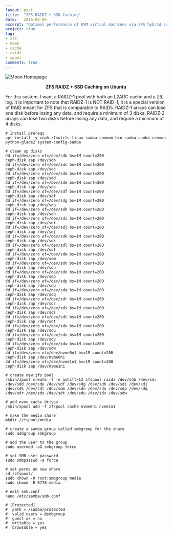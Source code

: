 ```yaml
---
layout: post
title:  "ZFS RAIDZ + SSD Caching"
date:   2016-04-06
excerpt: "Optimal performance of KVM virtual machines via ZFS hybrid software-defined storage."
project: true
tag:
- zfs 
- nvme
- cache
- raidz
- zpool
comments: true
---
```


![Moon Homepage](https://cloud.githubusercontent.com/assets/754514/14509720/61c61058-01d6-11e6-93ab-0918515ecd56.png)    
    
<center><b>ZFS RAIDZ + SSD Caching on Ubuntu</b></center>
     
 For this system, I want a RAIDZ-1 pool with both an L2ARC cache and a ZIL log. It is important to note that RAIDZ-1 is NOT RAID-1, it is a special version of RAID meant for ZFS that is comparable to RAID5. RAIDZ-1 arrays can lose one disk before losing any data, and require a minimum of 3 disks. RAIDZ-2 arrays can lose two disks before losing any data, and require a minimum of 4 disks.

~~~~~
# Install prereqs
apt install -y ceph zfsutils-linux samba-common-bin samba samba-common python-glade2 system-config-samba

# clean up disks
dd if=/dev/zero of=/dev/sdb bs=1M count=200
ceph-disk zap /dev/sdb
dd if=/dev/zero of=/dev/sdc bs=1M count=200
ceph-disk zap /dev/sdc
dd if=/dev/zero of=/dev/sdd bs=1M count=200
ceph-disk zap /dev/sdd
dd if=/dev/zero of=/dev/sde bs=1M count=200
ceph-disk zap /dev/sde
dd if=/dev/zero of=/dev/sdf bs=1M count=200
ceph-disk zap /dev/sdf
dd if=/dev/zero of=/dev/sdg bs=1M count=200
ceph-disk zap /dev/sdg
dd if=/dev/zero of=/dev/sdh bs=1M count=200
ceph-disk zap /dev/sdh
dd if=/dev/zero of=/dev/sdi bs=1M count=200
ceph-disk zap /dev/sdi
dd if=/dev/zero of=/dev/sdj bs=1M count=200
ceph-disk zap /dev/sdj
dd if=/dev/zero of=/dev/sdk bs=1M count=200
ceph-disk zap /dev/sdk
dd if=/dev/zero of=/dev/sdl bs=1M count=200
ceph-disk zap /dev/sdl
dd if=/dev/zero of=/dev/sdm bs=1M count=200
ceph-disk zap /dev/sdm
dd if=/dev/zero of=/dev/sdn bs=1M count=200
ceph-disk zap /dev/sdn
dd if=/dev/zero of=/dev/sdo bs=1M count=200
ceph-disk zap /dev/sdo
dd if=/dev/zero of=/dev/sdp bs=1M count=200
ceph-disk zap /dev/sdp
dd if=/dev/zero of=/dev/sdq bs=1M count=200
ceph-disk zap /dev/sdq
dd if=/dev/zero of=/dev/sdr bs=1M count=200
ceph-disk zap /dev/sdr
dd if=/dev/zero of=/dev/sds bs=1M count=200
ceph-disk zap /dev/sds
dd if=/dev/zero of=/dev/sdt bs=1M count=200
ceph-disk zap /dev/sdt
dd if=/dev/zero of=/dev/sdu bs=1M count=200
ceph-disk zap /dev/sdu
dd if=/dev/zero of=/dev/sdv bs=1M count=200
ceph-disk zap /dev/sdv
dd if=/dev/zero of=/dev/sdw bs=1M count=200
ceph-disk zap /dev/sdw
dd if=/dev/zero of=/dev/nvme0n1 bs=1M count=200
ceph-disk zap /dev/nvme0n1
dd if=/dev/zero of=/dev/nvme1n1 bs=1M count=200
ceph-disk zap /dev/nvme1n1

# create new zfs pool
/sbin/zpool create -f -o ashift=12 zfspool raidz /dev/sdb /dev/sdc /dev/sdd /dev/sde /dev/sdf /dev/sdg /dev/sdh /dev/sdi /dev/sdj /dev/sdk /dev/sdl /dev/sdm /dev/sdn /dev/sdo /dev/sdp /dev/sdq /dev/sdr /dev/sds /dev/sdt /dev/sdu /dev/sdv /dev/sdw

# add nvme cache drives
/sbin/zpool add -f zfspool cache nvme0n1 nvme1n1

# make the media share
mkdir /zfspool/media

# create a samba group called smbgroup for the share
sudo addgroup smbgroup

# add the user to the group
sudo usermod -aG smbgroup force

# set SMB user password
sudo smbpasswd -a force

# set perms on new share
cd /zfspool/
sudo chown -R root:smbgroup media
sudo chmod -R 0770 media

# edit smb.conf
nano /etc/samba/smb.conf

# [Protected]
#  path = /samba/protected
#  valid users = @smbgroup
#  guest ok = no
#  writable = yes
#  browsable = yes
~~~~~
